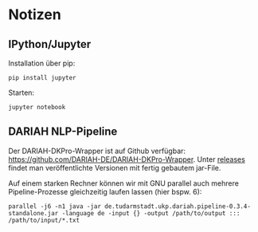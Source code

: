# Notizen #


## IPython/Jupyter ##

Installation über pip:

	pip install jupyter

Starten:

	jupyter notebook


## DARIAH NLP-Pipeline ##

Der DARIAH-DKPro-Wrapper ist auf Github verfügbar:
<https://github.com/DARIAH-DE/DARIAH-DKPro-Wrapper>. Unter
[releases](https://github.com/DARIAH-DE/DARIAH-DKPro-Wrapper/releases)
findet man veröffentlichte Versionen mit fertig gebautem jar-File.

Auf einem starken Rechner können wir mit GNU parallel auch mehrere
Pipeline-Prozesse gleichzeitig laufen lassen (hier bspw. 6):

	parallel -j6 -n1 java -jar de.tudarmstadt.ukp.dariah.pipeline-0.3.4-standalone.jar -language de -input {} -output /path/to/output ::: /path/to/input/*.txt

